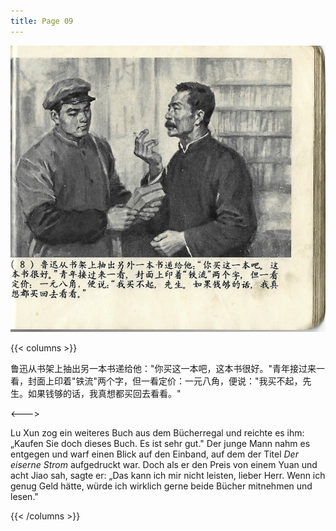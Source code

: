 ```yaml
---
title: Page 09
---
```


![luxun front](../../../images/luxun/MaiShuDeGuShi/9-page-00001.jpg)

{{< columns >}}

鲁迅从书架上抽出另一本书递给他："你买这一本吧，这本书很好。"青年接过来一看，封面上印着"铁流"两个字，但一看定价：一元八角，便说："我买不起，先生。如果钱够的话，我真想都买回去看看。"

<--->

Lu Xun zog ein weiteres Buch aus dem Bücherregal und reichte es ihm: „Kaufen Sie doch dieses Buch. Es ist sehr gut." Der junge Mann nahm es entgegen und warf einen Blick auf den Einband, auf dem der Titel *Der eiserne Strom* aufgedruckt war. Doch als er den Preis von einem Yuan und acht Jiao sah, sagte er: „Das kann ich mir nicht leisten, lieber Herr. Wenn ich genug Geld hätte, würde ich wirklich gerne beide Bücher mitnehmen und lesen."

{{< /columns >}}